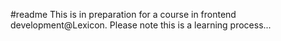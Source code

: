 #readme
This is in preparation for a course in frontend development@Lexicon.
Please note this is a learning process...